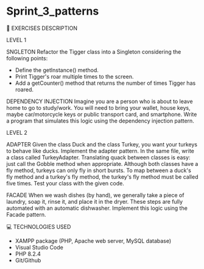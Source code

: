 # Sprint_3_patterns

📄 EXERCISES DESCRIPTION

LEVEL 1

SNGLETON
Refactor the Tigger class into a Singleton considering the following points:
* Define the getInstance() method.
* Print Tigger's roar multiple times to the screen.
* Add a getCounter() method that returns the number of times Tigger has roared.

DEPENDENCY INJECTION
Imagine you are a person who is about to leave home to go to study/work. 
You will need to bring your wallet, house keys, maybe car/motorcycle keys or public transport card, and smartphone. 
Write a program that simulates this logic using the dependency injection pattern.

LEVEL 2

ADAPTER
Given the class Duck and the class Turkey, you want your turkeys to behave like ducks.
Implement the adapter pattern. In the same file, write a class called TurkeyAdapter. 
Translating quack between classes is easy: just call the Gobble method when appropriate.
Although both classes have a fly method, turkeys can only fly in short bursts.
To map between a duck's fly method and a turkey's fly method, the turkey's fly method must be called five times. 
Test your class with the given code.

FACADE
When we wash dishes (by hand), we generally take a piece of laundry, soap it, rinse it, and place it in the dryer.
These steps are fully automated with an automatic dishwasher. Implement this logic using the Facade pattern.


💻 TECHNOLOGIES USED

- XAMPP package (PHP, Apache web server, MySQL database)
- Visual Studio Code
- PHP 8.2.4
- Git/Github

